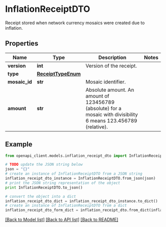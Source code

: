 # InflationReceiptDTO

Receipt stored when network currency mosaics were created due to inflation.

## Properties

Name | Type | Description | Notes
------------ | ------------- | ------------- | -------------
**version** | **int** | Version of the receipt. | 
**type** | [**ReceiptTypeEnum**](ReceiptTypeEnum.md) |  | 
**mosaic_id** | **str** | Mosaic identifier. | 
**amount** | **str** | Absolute amount. An amount of 123456789 (absolute) for a mosaic with divisibility 6 means 123.456789 (relative). | 

## Example

```python
from openapi_client.models.inflation_receipt_dto import InflationReceiptDTO

# TODO update the JSON string below
json = "{}"
# create an instance of InflationReceiptDTO from a JSON string
inflation_receipt_dto_instance = InflationReceiptDTO.from_json(json)
# print the JSON string representation of the object
print InflationReceiptDTO.to_json()

# convert the object into a dict
inflation_receipt_dto_dict = inflation_receipt_dto_instance.to_dict()
# create an instance of InflationReceiptDTO from a dict
inflation_receipt_dto_form_dict = inflation_receipt_dto.from_dict(inflation_receipt_dto_dict)
```
[[Back to Model list]](../README.md#documentation-for-models) [[Back to API list]](../README.md#documentation-for-api-endpoints) [[Back to README]](../README.md)


